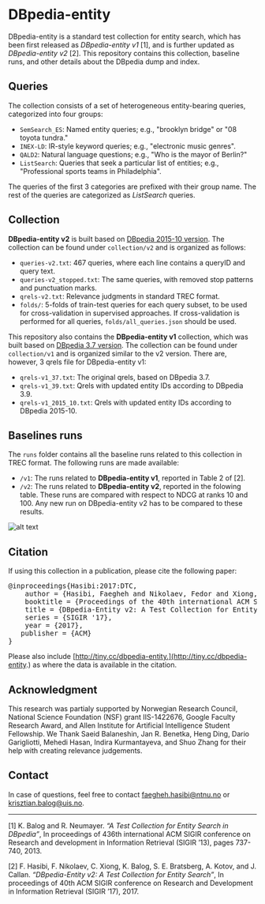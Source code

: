 # DBpedia-entity

DBpedia-entity is a standard test collection for entity search, which has been first released as  *DBpedia-entity v1* [1], and is further updated as *DBpedia-entity v2* [2]. This repository contains this collection, baseline runs, and other details about the DBpedia dump and index.

## Queries

The collection consists of a set of heterogeneous entity-bearing queries, categorized into four groups:

- `SemSearch_ES`: Named entity queries; e.g., "brooklyn bridge" or "08 toyota tundra." 
- `INEX-LD`: IR-style keyword queries; e.g., "electronic music genres".
- `QALD2`: Natural language questions; e.g., "Who is the mayor of Berlin?"
- `ListSearch`: Queries that seek a particular list of entities; e.g., "Professional sports teams in Philadelphia".

The queries of the first 3 categories are prefixed with their group name. The rest of the queries are categorized as *ListSearch* queries.

## Collection

**DBpedia-entity v2** is built based on [DBpedia 2015-10 version](http://wiki.dbpedia.org/Downloads2015-10). The collection can be found under `collection/v2` and is organized as follows:

- `queries-v2.txt`: 467 queries, where each line contains a queryID and query text. 
- `queries-v2_stopped.txt`: The same queries, with removed stop patterns and punctuation marks. 
- `qrels-v2.txt`: Relevance judgments in standard TREC format.
- `folds/`: 5-folds of train-test queries for each query subset, to be used for cross-validation in supervised approaches. If cross-validation is performed for all queries,  `folds/all_queries.json` should be used.

This repository also contains the **DBpedia-entity v1** collection, which was built based on [DBpedia 3.7 version](http://wiki.dbpedia.org/data-set-37). The collection can be found under `collection/v1` and is organized similar to the v2 version. There are, however, 3 qrels file for DBpedia-entity v1:

- `qrels-v1_37.txt`: The original qrels, based on DBpedia 3.7.
- `qrels-v1_39.txt`: Qrels with updated entity IDs according to DBpedia 3.9.
- `qrels-v1_2015_10.txt`: Qrels with updated entity IDs according to DBpedia 2015-10.


## Baselines runs

The `runs` folder contains all the baseline runs related to this collection in TREC format. The following runs are made available:

- `/v1`: The runs related to **DBpedia-entity v1**, reported in Table 2 of [2].
- `/v2`: The runs related to **DBpedia-entity v2**, reported in the folowing table. These runs are compared with respect to NDCG at ranks 10 and 100. Any new run on DBpedia-entity v2 has to be compared to these results.

![alt text](https://github.com/iai-group/DBpedia-Entity/blob/master/results_table.png)

## Citation

If using this collection in a publication, please cite the following paper:
<pre>
@inproceedings{Hasibi:2017:DTC,
	author = {Hasibi, Faegheh and Nikolaev, Fedor and Xiong, Chenyan and Balog, Krisztian and Bratsberg, Svein Erik, Kotov, Alexander and Callan, Jamie},
	booktitle = {Proceedings of the 40th international ACM SIGIR conference on Research and development in Information Retrieval},
	title = {DBpedia-Entity v2: A Test Collection for Entity Search},
	series = {SIGIR '17},
	year = {2017},
   publisher = {ACM}
}
</pre>

Please also include [http://tiny.cc/dbpedia-entity.](http://tiny.cc/dbpedia-entity.) as where the data is available in the citation.

## Acknowledgment

This research was partialy supported by Norwegian Research Council, National Science Foundation (NSF) grant IIS-1422676, Google Faculty Research Award, and Allen Institute for Artificial Intelligence Student Fellowship.
We Thank Saeid Balaneshin, Jan R. Benetka, Heng Ding, Dario Garigliotti, Mehedi Hasan, Indira Kurmantayeva, and Shuo Zhang for their help with creating relevance judgements. 


## Contact

In case of questions, feel free to contact <faegheh.hasibi@ntnu.no> or <krisztian.balog@uis.no>.

----------------
[1] K. Balog and R. Neumayer. *“A Test Collection for Entity Search in DBpedia”*, In proceedings of 436th international ACM SIGIR conference on Research and development in Information Retrieval (SIGIR ’13), pages 737-740,  2013.

[2] F. Hasibi, F. Nikolaev, C. Xiong, K. Balog, S. E. Bratsberg, A. Kotov, and J. Callan. *“DBpedia-Entity v2: A Test Collection for Entity Search”*, In proceedings of 40th ACM SIGIR conference on Research and Development in Information Retrieval (SIGIR ’17),  2017.

